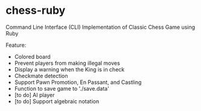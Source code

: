 # chess-ruby
Command Line Interface (CLI) Implementation of Classic Chess Game using Ruby

Feature:
- Colored board
- Prevent players from making illegal moves
- Display a warning when the King is in check
- Checkmate detection
- Support Pawn Promotion, En Passant, and Castling
- Function to save game to './save.data'
- [to do] AI player
- [to do] Support algebraic notation